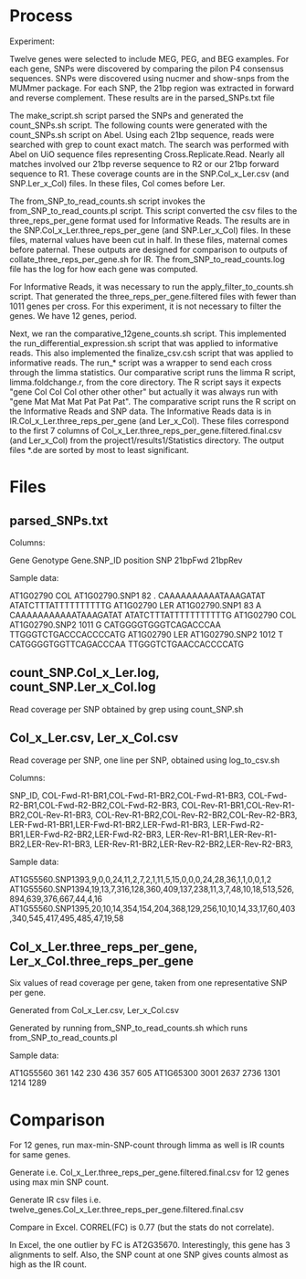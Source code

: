 Process 
=============

Experiment:

Twelve genes were selected to include MEG, PEG, and BEG examples.
For each gene, SNPs were discovered by comparing the pilon P4 consensus sequences.
SNPs were discovered using nucmer and show-snps from the MUMmer package.
For each SNP, the 21bp region was extracted in forward and reverse complement.
These results are in the parsed_SNPs.txt file

The make_script.sh script parsed the SNPs and generated the count_SNPs.sh script.
The following counts were generated with the count_SNPs.sh script on Abel.
Using each 21bp sequence, reads were searched with grep to count exact match.
The search was performed with Abel on UiO sequence files representing Cross.Replicate.Read.
Nearly all matches involved our 21bp reverse sequence to R2 or our 21bp forward sequence to R1.
These coverage counts are in the SNP.Col_x_Ler.csv (and SNP.Ler_x_Col) files.
In these files, Col comes before Ler.

The from_SNP_to_read_counts.sh script invokes the from_SNP_to_read_counts.pl script.
This script converted the csv files to the three_reps_per_gene format used for Informative Reads.
The results are in the SNP.Col_x_Ler.three_reps_per_gene (and SNP.Ler_x_Col) files.
In these files, maternal values have been cut in half.
In these files, maternal comes before paternal.
These outputs are designed for comparison to outputs of collate_three_reps_per_gene.sh for IR.
The from_SNP_to_read_counts.log file has the log for how each gene was computed.

For Informative Reads, it was necessary to run the apply_filter_to_counts.sh script.
That generated the three_reps_per_gene.filtered files with fewer than 1011 genes per cross.
For this experiment, it is not necessary to filter the genes. We have 12 genes, period.

Next, we ran the comparative_12gene_counts.sh script.
This implemented the run_differential_expression.sh script that was applied to informative reads.
This also implemented the finalize_csv.csh script that was applied to informative reads.
The run_* script was a wrapper to send each cross through the limma statistics.
Our comparative script runs the limma R script, limma.foldchange.r, from the core directory.
The R script says it expects "gene Col Col Col other other other"
but actually it was always run with "gene Mat Mat Mat Pat Pat Pat".
The comparative script runs the R script on the Informative Reads and SNP data.
The Informative Reads data is in IR.Col_x_Ler.three_reps_per_gene (and Ler_x_Col).
These files correspond to the first 7 columns of Col_x_Ler.three_reps_per_gene.filtered.final.csv (and Ler_x_Col)
from the project1/results1/Statistics directory.
The output files *.de are sorted by most to least significant.

Files
=============

parsed_SNPs.txt 
--------------------

Columns:

Gene Genotype Gene.SNP_ID position SNP 21bpFwd 21bpRev

Sample data:

AT1G02790 COL AT1G02790.SNP1 82 . CAAAAAAAAAATAAAGATAT ATATCTTTATTTTTTTTTTG
AT1G02790 LER AT1G02790.SNP1 83 A CAAAAAAAAAAATAAAGATAT ATATCTTTATTTTTTTTTTTG
AT1G02790 COL AT1G02790.SNP2 1011 G CATGGGGTGGGTCAGACCCAA TTGGGTCTGACCCACCCCATG
AT1G02790 LER AT1G02790.SNP2 1012 T CATGGGGTGGTTCAGACCCAA TTGGGTCTGAACCACCCCATG

count_SNP.Col_x_Ler.log, count_SNP.Ler_x_Col.log
------------------------------------------------

Read coverage per SNP obtained by grep using count_SNP.sh

Col_x_Ler.csv, Ler_x_Col.csv
----------------------------

Read coverage per SNP, one line per SNP, obtained using log_to_csv.sh

Columns:

SNP_ID,
COL-Fwd-R1-BR1,COL-Fwd-R1-BR2,COL-Fwd-R1-BR3,
COL-Fwd-R2-BR1,COL-Fwd-R2-BR2,COL-Fwd-R2-BR3,
COL-Rev-R1-BR1,COL-Rev-R1-BR2,COL-Rev-R1-BR3,
COL-Rev-R1-BR2,COL-Rev-R2-BR2,COL-Rev-R2-BR3,
LER-Fwd-R1-BR1,LER-Fwd-R1-BR2,LER-Fwd-R1-BR3,
LER-Fwd-R2-BR1,LER-Fwd-R2-BR2,LER-Fwd-R2-BR3,
LER-Rev-R1-BR1,LER-Rev-R1-BR2,LER-Rev-R1-BR3,
LER-Rev-R1-BR2,LER-Rev-R2-BR2,LER-Rev-R2-BR3,

Sample data:

AT1G55560.SNP1393,9,0,0,24,11,2,7,2,1,11,5,15,0,0,0,24,28,36,1,1,0,0,1,2
AT1G55560.SNP1394,19,13,7,316,128,360,409,137,238,11,3,7,48,10,18,513,526,894,639,376,667,44,4,16
AT1G55560.SNP1395,20,10,14,354,154,204,368,129,256,10,10,14,33,17,60,403,340,545,417,495,485,47,19,58


Col_x_Ler.three_reps_per_gene, Ler_x_Col.three_reps_per_gene
------------------------------------------------------------

Six values of read coverage per gene, taken from one representative SNP per gene. 

Generated from Col_x_Ler.csv, Ler_x_Col.csv

Generated by running from_SNP_to_read_counts.sh which runs from_SNP_to_read_counts.pl

Sample data:

AT1G55560 361 142 230 436 357 605
AT1G65300 3001 2637 2736 1301 1214 1289

Comparison
==========

For 12 genes, run max-min-SNP-count through limma as well is IR counts for same genes.

Generate i.e. Col_x_Ler.three_reps_per_gene.filtered.final.csv for 12 genes using max min SNP count.

Generate IR csv files i.e. twelve_genes.Col_x_Ler.three_reps_per_gene.filtered.final.csv

Compare in Excel. CORREL(FC) is 0.77 (but the stats do not correlate).

In Excel, the one outlier by FC is AT2G35670. 
Interestingly, this gene has 3 alignments to self.
Also, the SNP count at one SNP gives counts almost as high as the IR count.



